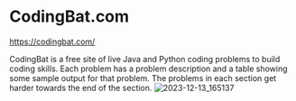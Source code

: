 # CodingBat.com

https://codingbat.com/

CodingBat is a free site of live Java and Python coding problems to build coding skills. 
Each problem has a problem description and a table showing some sample output for that problem. 
The problems in each section get harder towards the end of the section. 
![2023-12-13_165137](https://github.com/zipfaster/CodingBat.com/assets/99938603/a4d55074-0a67-46af-ac76-26ecd8ef6f7c)
